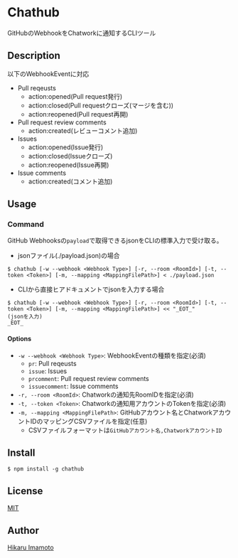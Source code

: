 Chathub
====

GitHubのWebhookをChatworkに通知するCLIツール

## Description

以下のWebhookEventに対応
+ Pull reqeusts
    + action:opened(Pull request発行)
    + action:closed(Pull requestクローズ(マージを含む))
    + action:reopened(Pull request再開)
+ Pull request review comments
    + action:created(レビューコメント追加)
+ Issues
    + action:opened(Issue発行)
    + action:closed(Issueクローズ)
    + action:reopened(Issue再開)
+ Issue comments
    + action:created(コメント追加)

## Usage

### Command
GitHub Webhooksの`payload`で取得できるjsonをCLIの標準入力で受け取る。

+ jsonファイル(./payload.json)の場合
```linux
$ chathub [-w --webhook <Webhook Type>] [-r, --room <RoomId>] [-t, --token <Token>] [-m, --mapping <MappingFilePath>] < ./payload.json
```
+ CLIから直接ヒアドキュメントでjsonを入力する場合
```linux
$ chathub [-w --webhook <Webhook Type>] [-r, --room <RoomId>] [-t, --token <Token>] [-m, --mapping <MappingFilePath>] << "_EOT_"
(jsonを入力)
_EOT_
```

#### Options
+ `-w --webhook <Webhook Type>`: WebhookEventの種類を指定(必須)
    + `pr`: Pull reqeusts
    + `issue`: Issues
    + `prcomment`: Pull request review comments
    * `issuecomment`: Issue comments
+ `-r, --room <RoomId>`: Chatworkの通知先RoomIDを指定(必須)
+ `-t, --token <Token>`: Chatworkの通知用アカウントのTokenを指定(必須)
+ `-m, --mapping <MappingFilePath>`: GitHubアカウント名とChatworkアカウントIDのマッピングCSVファイルを指定(任意)
    + CSVファイルフォーマットは`GitHubアカウント名,ChatworkアカウントID`

## Install

```linux
$ npm install -g chathub
```

## License

[MIT](https://github.com/h-imamoto/chathub/blob/master/LICENSE.txt)

## Author

[Hikaru Imamoto](https://github.com/h-imamoto)
